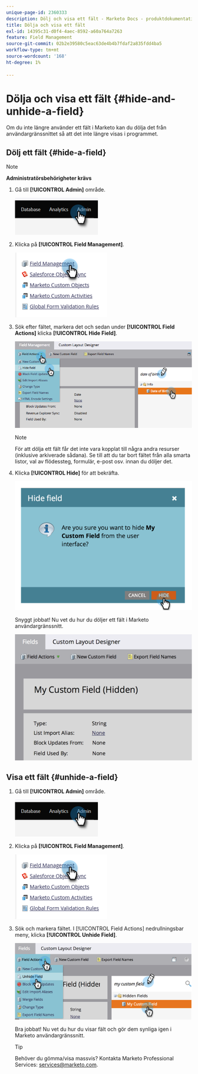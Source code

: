 ```yaml
---
unique-page-id: 2360333
description: Dölj och visa ett fält - Marketo Docs - produktdokumentation
title: Dölja och visa ett fält
exl-id: 14395c31-d0f4-4aec-8592-a60a764a7263
feature: Field Management
source-git-commit: 02b2e39580c5eac63de4b4b7fdaf2a835fdd4ba5
workflow-type: tm+mt
source-wordcount: '168'
ht-degree: 1%

---
```


# Dölja och visa ett fält {#hide-and-unhide-a-field}

Om du inte längre använder ett fält i Marketo kan du dölja det från användargränssnittet så att det inte längre visas i programmet.

## Dölj ett fält {#hide-a-field}

>[!NOTE]
>
>**Administratörsbehörigheter krävs**

1. Gå till **[!UICONTROL Admin]** område.

   ![](assets/hide-and-unhide-a-field-1.png)

1. Klicka på **[!UICONTROL Field Management]**.

   ![](assets/hide-and-unhide-a-field-2.png)

1. Sök efter fältet, markera det och sedan under **[!UICONTROL Field Actions]** klicka **[!UICONTROL Hide Field]**.

   ![](assets/hide-and-unhide-a-field-3.png)

   >[!NOTE]
   >
   >För att dölja ett fält får det inte vara kopplat till några andra resurser (inklusive arkiverade sådana). Se till att du tar bort fältet från alla smarta listor, val av flödessteg, formulär, e-post osv. innan du döljer det.

1. Klicka **[!UICONTROL Hide]** för att bekräfta.

   ![](assets/hide-and-unhide-a-field-4.png)

   Snyggt jobbat! Nu vet du hur du döljer ett fält i Marketo användargränssnitt.

   ![](assets/hide-and-unhide-a-field-5.png)

## Visa ett fält {#unhide-a-field}

1. Gå till **[!UICONTROL Admin]** område.

   ![](assets/hide-and-unhide-a-field-6.png)

1. Klicka på **[!UICONTROL Field Management]**.

   ![](assets/hide-and-unhide-a-field-7.png)

1. Sök och markera fältet. I [!UICONTROL Field Actions] nedrullningsbar meny, klicka **[!UICONTROL Unhide Field]**.

   ![](assets/hide-and-unhide-a-field-8.png)

   Bra jobbat! Nu vet du hur du visar fält och gör dem synliga igen i Marketo användargränssnitt.

   >[!TIP]
   >
   >Behöver du gömma/visa massvis? Kontakta Marketo Professional Services: services@marketo.com.
